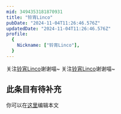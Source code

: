 ```yaml
---
mid: 3494353181870931
title: "铃宵Linco"
pubDate: "2024-11-04T11:26:46.576Z"
updatedDate: "2024-11-04T11:26:46.576Z"
profile:
  {
    Nickname: ["铃宵Linco"],
  }
---
```


关注[铃宵Linco](https://space.bilibili.com/3494353181870931)谢谢喵~ 关注[铃宵Linco](https://space.bilibili.com/3494353181870931)谢谢喵~

## 此条目有待补充
你可以在[这里](https://github.com/Yuhanawa/VTuber.ICU-Content/edit/master/v/铃宵Linco/index.md)编辑本文

